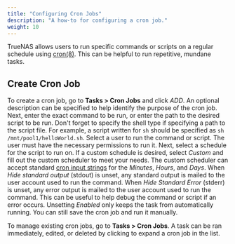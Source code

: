 ```yaml
---
title: "Configuring Cron Jobs"
description: "A how-to for configuring a cron job."
weight: 10
---
```


TrueNAS allows users to run specific commands or scripts on a regular schedule
using [cron(8)](https://man.openbsd.org/cron.8 "Cron Man Page"). This can be
helpful to run repetitive, mundane tasks.

## Create Cron Job

To create a cron job, go to **Tasks > Cron Jobs** and click *ADD*. An optional
description can be specified to help identify the purpose of the cron job. Next,
enter the exact command to be run, or enter the path to the desired script to be
run. Don't forget to specify the shell type if specifying a path to the script
file. For example, a script written for `sh` should be specified as
`sh /mnt/pool1/helloWorld.sh`. Select a user to run the command or script. The
user must have the necessary permissions to run it. Next, select a schedule
for the script to run on. If a custom schedule is desired, select *Custom* and
fill out the custom scheduler to meet your needs. The custom scheduler can
accept standard [cron input strings](https://www.freebsd.org/cgi/man.cgi?query=crontab&sektion=5)
for the *Minutes*, *Hours*, and *Days*. When *Hide standard output* (stdout) is
unset, any standard output is mailed to the user account used to run the
command. When *Hide Standard Error* (stderr) is unset, any error output is
mailed to the user account used to run the command. This can be useful to help
debug the command or script if an error occurs. Unsetting *Enabled* only keeps
the task from automatically running. You can still save the cron job and run it
manually.

To manage existing cron jobs, go to **Tasks > Cron Jobs**. A task can be ran
immediately, edited, or deleted by clicking <i class="fas fa-chevron-right"></i>
to expand a cron job in the list.